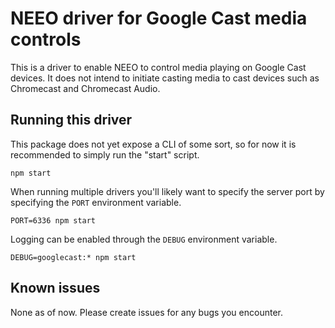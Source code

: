 NEEO driver for Google Cast media controls
=====================

This is a driver to enable NEEO to control media playing on Google Cast devices. It does not intend to initiate casting media to cast devices such as Chromecast and Chromecast Audio.

## Running this driver

This package does not yet expose a CLI of some sort, so for now it is recommended to simply run the "start" script.
```
npm start
```

When running multiple drivers you'll likely want to specify the server port by specifying the `PORT` environment variable.
```
PORT=6336 npm start
```

Logging can be enabled through the `DEBUG` environment variable.
```$xslt
DEBUG=googlecast:* npm start
```

## Known issues

None as of now. Please create issues for any bugs you encounter.
